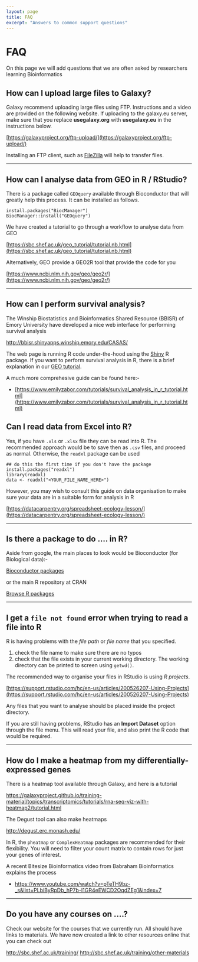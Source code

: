 ```yaml
---
layout: page
title: FAQ
excerpt: "Answers to common support questions"
---
```


# FAQ

On this page we will add questions that we are often asked by researchers learning Bioinformatics

## How can I upload large files to Galaxy?

Galaxy recommend uploading large files using FTP. Instructions and a video are provided on the following website. If uploading to the galaxy.eu server, make sure that you replace **usegalaxy.org** with **usegalaxy.eu** in the instructions below.

[https://galaxyproject.org/ftp-upload/](https://galaxyproject.org/ftp-upload/)

Installing an FTP client, such as [FileZilla](https://filezilla-project.org/) will help to transfer files.

------

## How can I analyse data from GEO in R / RStudio?

There is a package called `GEOquery` available through Bioconductor that will greatly help this process. It can be installed as follows.

```
install.packages("BiocManager")
BiocManager::install("GEOquery")
```

We have created a tutorial to go through a workflow to analyse data from GEO

[https://sbc.shef.ac.uk/geo_tutorial/tutorial.nb.html](https://sbc.shef.ac.uk/geo_tutorial/tutorial.nb.html)

Alternatively, GEO provide a GEO2R tool that provide the code for you

[https://www.ncbi.nlm.nih.gov/geo/geo2r/](https://www.ncbi.nlm.nih.gov/geo/geo2r/)

------

## How can I perform survival analysis?

The Winship Biostatistics and Bioinformatics Shared Resource (BBISR) of Emory University have developed a nice web interface for performing survival analysis

http://bbisr.shinyapps.winship.emory.edu/CASAS/

The web page is running R code under-the-hood using the [Shiny](https://shiny.rstudio.com/) R package. If you want to perform survival analysis in R, there is a brief explanation in our [GEO tutorial](https://sbc.shef.ac.uk/geo_tutorial/tutorial.nb.html#survival-analysis).

A much more comprehesive guide can be found here:-

- [https://www.emilyzabor.com/tutorials/survival_analysis_in_r_tutorial.html](https://www.emilyzabor.com/tutorials/survival_analysis_in_r_tutorial.html)


## Can I read data from Excel into R?

Yes, if you have `.xls` or `.xlsx` file they can be read into R. The recommended approach would be to save then as `.csv` files, and proceed as normal. Otherwise, the `readxl` package can be used

```
## do this the first time if you don't have the package
install.packages("readxl")
library(readxl)
data <- readxl("<YOUR_FILE_NAME_HERE>")
```

However, you may wish to consult this guide on data organisation to make sure your data are in a suitable form for analysis in R

[https://datacarpentry.org/spreadsheet-ecology-lesson/](https://datacarpentry.org/spreadsheet-ecology-lesson/)

------

## Is there a package to do .... in R?

Aside from google, the main places to look would be Bioconductor (for Biological data):-


[Bioconductor packages](http://bioconductor.org/packages/release/BiocViews.html#___Software)

or the main R repository at CRAN

[Browse R packages](https://www.r-pkg.org/)

------

## I get a `file not found` error when trying to read a file into R

R is having problems with the *file path* or *file name* that you specified.

1) check the file name to make sure there are no typos
2) check that the file exists in your current working directory. The working directory can be printed to screen using `getwd()`.

The recommended way to organise your files in RStudio is using *R projects*.

[https://support.rstudio.com/hc/en-us/articles/200526207-Using-Projects](https://support.rstudio.com/hc/en-us/articles/200526207-Using-Projects)

Any files that you want to analyse should be placed inside the project directory.

If you are still having problems, RStudio has an **Import Dataset** option through the file menu. This will read your file, and also print the R code that would be required.


------

## How do I make a heatmap from my differentially-expressed genes

There is a heatmap tool available through Galaxy, and here is a tutorial

https://galaxyproject.github.io/training-material/topics/transcriptomics/tutorials/rna-seq-viz-with-heatmap2/tutorial.html

The Degust tool can also make heatmaps

http://degust.erc.monash.edu/


In R, the `pheatmap` or `ComplexHeatmap` packages are recommended for their flexibility. You will need to filter your count matrix to contain rows for just your genes of interest.

A recent Bitesize Bioinformatics video from Babraham Bioinformatics explains the process

- https://www.youtube.com/watch?v=pTeTH9bz-_s&list=PLbiByRpDb_hP7b-I1GR4eEWCD2OqdZEg1&index=7

------


## Do you have any courses on ....?

Check our website for the courses that we currently run. All should have links to materials. We have now created a link to other resources online that you can check out

http://sbc.shef.ac.uk/training/
http://sbc.shef.ac.uk/training/other-materials
